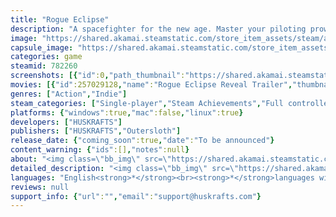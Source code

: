 ```yaml
---
title: "Rogue Eclipse"
description: "A spacefighter for the new age. Master your piloting prowess in an epic sci-fi setting, take down swarms of starfighters, merciless armadas and colossal behemoths in a roguelike campaign that spans the cosmos. Easy to learn, tricky to master, and impossible to put down."
image: "https://shared.akamai.steamstatic.com/store_item_assets/steam/apps/782260/header.jpg?t=1729355935"
capsule_image: "https://shared.akamai.steamstatic.com/store_item_assets/steam/apps/782260/capsule_231x87.jpg?t=1729355935"
categories: game
steamid: 782260
screenshots: [{"id":0,"path_thumbnail":"https://shared.akamai.steamstatic.com/store_item_assets/steam/apps/782260/ss_77d69cb747ca87d0370d14fdd408647030f1758d.600x338.jpg?t=1729355935","path_full":"https://shared.akamai.steamstatic.com/store_item_assets/steam/apps/782260/ss_77d69cb747ca87d0370d14fdd408647030f1758d.1920x1080.jpg?t=1729355935"},{"id":1,"path_thumbnail":"https://shared.akamai.steamstatic.com/store_item_assets/steam/apps/782260/ss_1282abc4ea98c22133acab71f0066635d681cb67.600x338.jpg?t=1729355935","path_full":"https://shared.akamai.steamstatic.com/store_item_assets/steam/apps/782260/ss_1282abc4ea98c22133acab71f0066635d681cb67.1920x1080.jpg?t=1729355935"},{"id":2,"path_thumbnail":"https://shared.akamai.steamstatic.com/store_item_assets/steam/apps/782260/ss_f8ac10fca883f26bca3e27a13f46b417c9803e93.600x338.jpg?t=1729355935","path_full":"https://shared.akamai.steamstatic.com/store_item_assets/steam/apps/782260/ss_f8ac10fca883f26bca3e27a13f46b417c9803e93.1920x1080.jpg?t=1729355935"},{"id":3,"path_thumbnail":"https://shared.akamai.steamstatic.com/store_item_assets/steam/apps/782260/ss_600423159494ff6de70c06182d9ec58c47ef52bd.600x338.jpg?t=1729355935","path_full":"https://shared.akamai.steamstatic.com/store_item_assets/steam/apps/782260/ss_600423159494ff6de70c06182d9ec58c47ef52bd.1920x1080.jpg?t=1729355935"},{"id":4,"path_thumbnail":"https://shared.akamai.steamstatic.com/store_item_assets/steam/apps/782260/ss_f13e94982ebee258e47fa7ae66350ed6270118d9.600x338.jpg?t=1729355935","path_full":"https://shared.akamai.steamstatic.com/store_item_assets/steam/apps/782260/ss_f13e94982ebee258e47fa7ae66350ed6270118d9.1920x1080.jpg?t=1729355935"},{"id":5,"path_thumbnail":"https://shared.akamai.steamstatic.com/store_item_assets/steam/apps/782260/ss_e6ffe02752eade3168fd3983c88383c07368bb11.600x338.jpg?t=1729355935","path_full":"https://shared.akamai.steamstatic.com/store_item_assets/steam/apps/782260/ss_e6ffe02752eade3168fd3983c88383c07368bb11.1920x1080.jpg?t=1729355935"}]
movies: [{"id":257029128,"name":"Rogue Eclipse Reveal Trailer","thumbnail":"https://shared.akamai.steamstatic.com/store_item_assets/steam/apps/257029128/movie.293x165.jpg?t=1717799716","webm":{"480":"http://video.akamai.steamstatic.com/store_trailers/257029128/movie480_vp9.webm?t=1717799716","max":"http://video.akamai.steamstatic.com/store_trailers/257029128/movie_max_vp9.webm?t=1717799716"},"mp4":{"480":"http://video.akamai.steamstatic.com/store_trailers/257029128/movie480.mp4?t=1717799716","max":"http://video.akamai.steamstatic.com/store_trailers/257029128/movie_max.mp4?t=1717799716"},"highlight":true}]
genres: ["Action","Indie"]
steam_categories: ["Single-player","Steam Achievements","Full controller support","Steam Cloud","Stats","Remote Play on TV"]
platforms: {"windows":true,"mac":false,"linux":true}
developers: ["HUSKRAFTS"]
publishers: ["HUSKRAFTS","Outersloth"]
release_date: {"coming_soon":true,"date":"To be announced"}
content_warning: {"ids":[],"notes":null}
about: "<img class=\"bb_img\" src=\"https://shared.akamai.steamstatic.com/store_item_assets/steam/apps/782260/extras/wishlist_newskybox.gif?t=1729355935\" /><br><br><br>Epic. Arcade. Spaceflight. Action.<br><br><img class=\"bb_img\" src=\"https://shared.akamai.steamstatic.com/store_item_assets/steam/apps/782260/extras/banner1_animated.gif?t=1729355935\" /><br><br>Rogue Eclipse is a spaceflight action roguelike for the new age. Inspired by the likes of Starfox and Armored Core, as well as the sci-fi frontiers of Arabesque Futurism, Rogue Eclipse brings the best of arcade combat to an epic setting.<br><br>You are a pilot on the front lines of the war for humanity’s future. Try, die, and try again, throwing yourself into pitched space battles in the deepest reaches of space. Delve into hulking enemy behemoths and blast your way through destructible environments, upgrading your ship and honing your skills to vanquish a malevolent evil that threatens the entire cosmos.<br><br><i>A new age of Action</i><br><br>Master approachable yet challenging spaceflight action, taking down swarms of starfighters, merciless armadas and delving inside hulking colossal behemoths in destructible environments.<br><br><i>A universe on the line</i><br><br>Each battle brings you closer to your nemesis. Experience a high-stakes space opera in an epic setting inspired by Arabesque Futurism. <br><br><i>Adapt and Upgrade on the fly</i><br><br>As humanity’s prospects improve, so does your equipment. Upgrade, customise and personalise your ship as you progress, honing your skills with each run.<br><br><br><img class=\"bb_img\" src=\"https://shared.akamai.steamstatic.com/store_item_assets/steam/apps/782260/extras/banner2_scrolling.gif?t=1729355935\" /><br><strong>Features:</strong><br><br><ul class=\"bb_ul\"><li>Edge-of-your-seat arcade spaceflight action, easy to learn and difficult to master<br></li><li>Upgrade, customise and personalise your starfighter as you progress<br></li><li>Roguelike structure that keeps you coming back for more<br></li><li>An epic space opera setting inspired by Arabesque Futurism</li></ul><br><img class=\"bb_img\" src=\"https://shared.akamai.steamstatic.com/store_item_assets/steam/apps/782260/extras/banner3_animated.gif?t=1729355935\" />"
detailed_description: "<img class=\"bb_img\" src=\"https://shared.akamai.steamstatic.com/store_item_assets/steam/apps/782260/extras/wishlist_newskybox.gif?t=1729355935\" /><br><br><br>Epic. Arcade. Spaceflight. Action.<br><br><img class=\"bb_img\" src=\"https://shared.akamai.steamstatic.com/store_item_assets/steam/apps/782260/extras/banner1_animated.gif?t=1729355935\" /><br><br>Rogue Eclipse is a spaceflight action roguelike for the new age. Inspired by the likes of Starfox and Armored Core, as well as the sci-fi frontiers of Arabesque Futurism, Rogue Eclipse brings the best of arcade combat to an epic setting.<br><br>You are a pilot on the front lines of the war for humanity’s future. Try, die, and try again, throwing yourself into pitched space battles in the deepest reaches of space. Delve into hulking enemy behemoths and blast your way through destructible environments, upgrading your ship and honing your skills to vanquish a malevolent evil that threatens the entire cosmos.<br><br><i>A new age of Action</i><br><br>Master approachable yet challenging spaceflight action, taking down swarms of starfighters, merciless armadas and delving inside hulking colossal behemoths in destructible environments.<br><br><i>A universe on the line</i><br><br>Each battle brings you closer to your nemesis. Experience a high-stakes space opera in an epic setting inspired by Arabesque Futurism. <br><br><i>Adapt and Upgrade on the fly</i><br><br>As humanity’s prospects improve, so does your equipment. Upgrade, customise and personalise your ship as you progress, honing your skills with each run.<br><br><br><img class=\"bb_img\" src=\"https://shared.akamai.steamstatic.com/store_item_assets/steam/apps/782260/extras/banner2_scrolling.gif?t=1729355935\" /><br><strong>Features:</strong><br><br><ul class=\"bb_ul\"><li>Edge-of-your-seat arcade spaceflight action, easy to learn and difficult to master<br></li><li>Upgrade, customise and personalise your starfighter as you progress<br></li><li>Roguelike structure that keeps you coming back for more<br></li><li>An epic space opera setting inspired by Arabesque Futurism</li></ul><br><img class=\"bb_img\" src=\"https://shared.akamai.steamstatic.com/store_item_assets/steam/apps/782260/extras/banner3_animated.gif?t=1729355935\" />"
languages: "English<strong>*</strong><br><strong>*</strong>languages with full audio support"
reviews: null
support_info: {"url":"","email":"support@huskrafts.com"}
---
```


